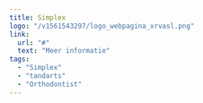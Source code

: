 ```yaml
---
title: Simplex
logo: "/v1561543297/logo_webpagina_xrvasl.png"
link:
  url: "#"
  text: "Meer informatie"
tags:
  - "Simplex"
  - "tandarts"
  - "Orthodontist"
---
```

